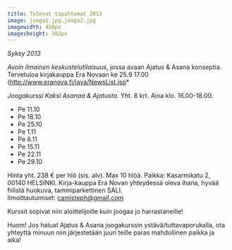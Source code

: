 ```yaml
---
title: Tulevat tapahtumat 2013
image: jooga1.jpg,jooga2.jpg
imagewidth: 450px
imagesheight: 302px
---
```


_Syksy 2013_


*Avoin ilmainen keskustelutilaisuus*, jossa avaan Ajatus & Asana konseptia. Tervetuloa kirjakauppa Era Novaan ke 25.9 17.00 (http://www.eranova.fi/java/NewsList.jsp*



*Joogakurssi Kaksi Asanaa & Ajatusta*. Yht. 8 krt. Aina klo. 16.00-18.00.

* Pe 11.10
* Pe 18.10
* Pe 25.10
* Pe 1.11
* Pe 8.11
* Pe 15.11
* Pe 22.11
* Pe 29.10

Hinta yht. 238 € per hlö (sis. alv). Max 10 hlöä. Paikka: Kasarmikatu 2, 00140 HELSINKI. Kirja-kauppa Era Novan yhteydessä oleva ihana, hyvää fiilistä huokuva, tammiparkettinen SALI.
<br/> Ilmoittautumiset: camisteph@gmail.com

Kurssit sopivat niin aloittelijoille kuin joogaa jo harrastaneille!


Huom! Jos haluat Ajatus & Asana joogakurssin ystävä/tuttavaporukalla, ota yhteyttä minuun niin järjestetään juuri teille paras mahdollinen paikka ja aika!
